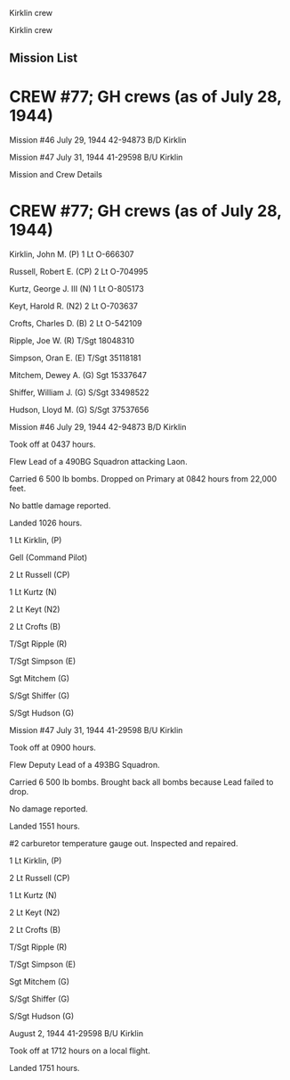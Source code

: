 





Kirklin crew






 




Kirklin crew

## Mission List

# CREW #77; GH crews (as of July 28, 1944\)

Mission #46 July 29, 1944 42-94873 B/D Kirklin

Mission #47 July 31, 1944 41-29598 B/U Kirklin

Mission
and Crew Details

# CREW #77; GH crews (as of July 28, 1944\)

Kirklin, John M. (P)  1
Lt O-666307

Russell, Robert E. (CP) 2
Lt O-704995

Kurtz, George J. III (N) 1
Lt O-805173

Keyt, Harold R. (N2) 2
Lt O-703637

Crofts, Charles D. (B) 2
Lt O-542109

Ripple, Joe W. (R) T/Sgt 18048310

Simpson, Oran E. (E) T/Sgt 35118181

Mitchem, Dewey A. (G) Sgt 15337647

Shiffer, William J. (G) S/Sgt 33498522

Hudson, Lloyd M. (G) S/Sgt 37537656

Mission #46 July 29, 1944 42-94873 B/D Kirklin

Took off at 0437 hours.

Flew Lead of a 490BG Squadron attacking Laon.

Carried 6 500 lb bombs. Dropped on Primary at 0842 hours
from 22,000 feet.

No battle damage reported.

Landed 1026 hours.

1 Lt Kirklin, (P)

Gell (Command Pilot)

2 Lt Russell (CP)

1 Lt Kurtz (N)

2 Lt Keyt (N2)

2 Lt Crofts (B)

T/Sgt Ripple (R)

T/Sgt Simpson (E)

Sgt Mitchem (G)

S/Sgt Shiffer (G)

S/Sgt Hudson (G)

Mission #47 July 31, 1944 41-29598 B/U Kirklin

Took off at 0900 hours.

Flew Deputy Lead of a 493BG Squadron.

Carried 6 500 lb bombs. Brought back all bombs because Lead
failed to drop.

No damage reported.

Landed 1551 hours.

#2 carburetor temperature gauge out. Inspected and repaired.

1 Lt Kirklin, (P)

2 Lt Russell (CP)

1 Lt Kurtz (N)

2 Lt Keyt (N2)

2 Lt Crofts (B)

T/Sgt Ripple (R)

T/Sgt Simpson (E)

Sgt Mitchem (G)

S/Sgt Shiffer (G)

S/Sgt Hudson (G)


 August 2, 1944 41-29598 B/U Kirklin

Took off at 1712 hours on a local flight.

Landed 1751 hours.




